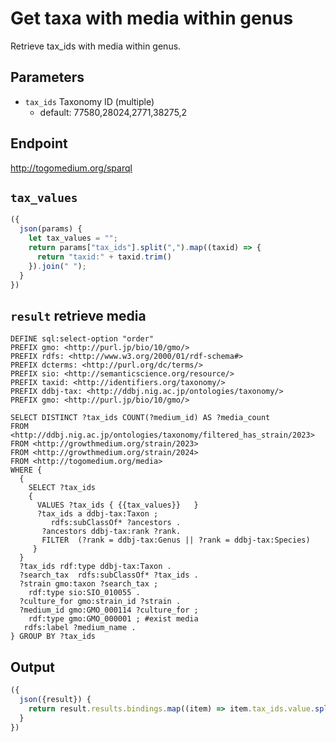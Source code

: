# Get taxa with media within genus

Retrieve tax_ids with media within genus.

## Parameters

* `tax_ids` Taxonomy ID (multiple)
  * default: 77580,28024,2771,38275,2

## Endpoint

http://togomedium.org/sparql

## `tax_values`
```javascript
({
  json(params) {
    let tax_values = "";
    return params["tax_ids"].split(",").map((taxid) => {
      return "taxid:" + taxid.trim()
    }).join(" ");
  }
})
```

## `result` retrieve media

```sparql
DEFINE sql:select-option "order"
PREFIX gmo: <http://purl.jp/bio/10/gmo/>
PREFIX rdfs: <http://www.w3.org/2000/01/rdf-schema#>
PREFIX dcterms: <http://purl.org/dc/terms/>
PREFIX sio: <http://semanticscience.org/resource/>
PREFIX taxid: <http://identifiers.org/taxonomy/>
PREFIX ddbj-tax: <http://ddbj.nig.ac.jp/ontologies/taxonomy/>
PREFIX gmo: <http://purl.jp/bio/10/gmo/>

SELECT DISTINCT ?tax_ids COUNT(?medium_id) AS ?media_count
FROM <http://ddbj.nig.ac.jp/ontologies/taxonomy/filtered_has_strain/2023> 
FROM <http://growthmedium.org/strain/2023>
FROM <http://growthmedium.org/strain/2024>
FROM <http://togomedium.org/media>
WHERE {
  {
    SELECT ?tax_ids
    {
      VALUES ?tax_ids { {{tax_values}}   }
      ?tax_ids a ddbj-tax:Taxon ;
         rdfs:subClassOf* ?ancestors .
       ?ancestors ddbj-tax:rank ?rank.
       FILTER  (?rank = ddbj-tax:Genus || ?rank = ddbj-tax:Species)
     }
  }
  ?tax_ids rdf:type ddbj-tax:Taxon .
  ?search_tax  rdfs:subClassOf* ?tax_ids .
  ?strain gmo:taxon ?search_tax ;
    rdf:type sio:SIO_010055 .
  ?culture_for gmo:strain_id ?strain .
  ?medium_id gmo:GMO_000114 ?culture_for ;
    rdf:type gmo:GMO_000001 ; #exist media
   rdfs:label ?medium_name .
} GROUP BY ?tax_ids
```

## Output

```javascript
({
  json({result}) {
	return result.results.bindings.map((item) => item.tax_ids.value.split("/").pop());
  }
})
```
